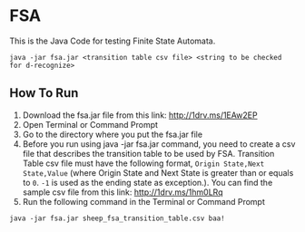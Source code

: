 # FSA
This is the Java Code for testing Finite State Automata.

```
java -jar fsa.jar <transition table csv file> <string to be checked for d-recognize>
```

## How To Run
1. Download the fsa.jar file from this link: <http://1drv.ms/1EAw2EP>
2. Open Terminal or Command Prompt
3. Go to the directory where you put the fsa.jar file
4. Before you run using java -jar fsa.jar command, you need to create a csv file that describes the transition table to be used by FSA. Transition Table csv file must have the following format, `Origin State,Next State,Value` (where Origin State and Next State is greater than or equals to `0`. `-1` is used as the ending state as exception.). You can find the sample csv file from this link: <http://1drv.ms/1hm0LRq>
5. Run the following command in the Terminal or Command Prompt 
```
java -jar fsa.jar sheep_fsa_transition_table.csv baa!
```
